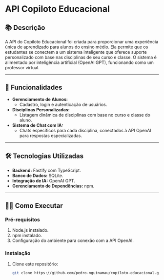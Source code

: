 # API Copiloto Educacional

## 📚 Descrição
A API do Copiloto Educacional foi criada para proporcionar uma experiência única de aprendizado para alunos do ensino médio. Ela permite que os estudantes se conectem a um sistema inteligente que oferece suporte personalizado com base nas disciplinas de seu curso e classe. O sistema é alimentado por inteligência artificial (OpenAI GPT), funcionando como um professor virtual.

---

## 🚀 Funcionalidades
- **Gerenciamento de Alunos:**
  - Cadastro, login e autenticação de usuários.
- **Disciplinas Personalizadas:**
  - Listagem dinâmica de disciplinas com base no curso e classe do aluno.
- **Sistema de Chat com IA:**
  - Chats específicos para cada disciplina, conectados à API OpenAI para respostas especializadas.


---

## 🛠️ Tecnologias Utilizadas
- **Backend:** Fastify com TypeScript.
- **Banco de Dados:** SQLite.
- **Integração de IA:** OpenAI GPT.
- **Gerenciamento de Dependências:** npm.

---

## 🧑‍💻 Como Executar

### Pré-requisitos
1. Node.js instalado.
2. npm instalado.
3. Configuração do ambiente para conexão com a API OpenAI.

### Instalação
1. Clone este repositório:
   ```bash
   git clone https://github.com/pedro-nguinamau/copiloto-educacional.git
